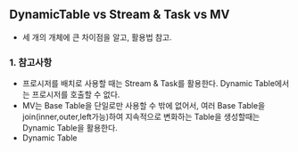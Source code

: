 ## DynamicTable vs Stream & Task vs MV

- 세 개의 개체에 큰 차이점을 알고, 활용법 참고.

### 1. 참고사항

- 프로시저를 배치로 사용할 때는 Stream & Task를 활용한다. Dynamic Table에서는 프로시저를 호출할 수 없다.
- MV는 Base Table을 단일로만 사용할 수 밖에 없어서, 여러 Base Table을 join(inner,outer,left가능)하여 지속적으로 변화하는 Table을 생성할때는 Dynamic Table을 활용한다.
- Dynamic Table